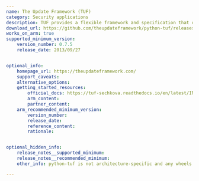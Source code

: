 ```yaml
---
name: The Update Framework (TUF)
category: Security applications
description: TUF provides a flexible framework and specification that developers can adopt into any software update system.
download_url: https://github.com/theupdateframework/python-tuf/releases
works_on_arm: true
supported_minimum_version:
    version_number: 0.7.5
    release_date: 2013/09/27


optional_info:
    homepage_url: https://theupdateframework.com/
    support_caveats:
    alternative_options:
    getting_started_resources:
        official_docs: https://tuf-sechkova.readthedocs.io/en/latest/INSTALLATION.html
        arm_content:
        partner_content:
    arm_recommended_minimum_version:
        version_number:
        release_date:
        reference_content:
        rationale:


optional_hidden_info:
    release_notes__supported_minimum:
    release_notes__recommended_minimum:
    other_info: python-tuf is not architecture-specific and any wheels are released on [PyPI](https://pypi.org/project/tuf/#files)

---
```

